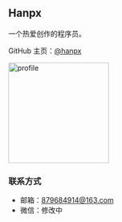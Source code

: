 ## Hanpx

一个热爱创作的程序员。

GitHub 主页：[@hanpx](https://github.com/hpx86)

<img width="200" alt="profile" src="https://user-images.githubusercontent.com/25177645/182061667-2b214ca1-2720-4cab-a275-04bb2bd71f0d.png">

### 联系方式

- 邮箱：879684914@163.com
- 微信：修改中
